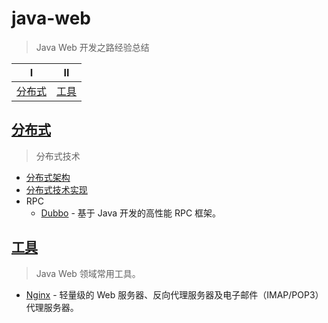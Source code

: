 # java-web

> Java Web 开发之路经验总结

| Ⅰ                 | Ⅱ             |
| ----------------- | ------------- |
| [分布式](#分布式) | [工具](#工具) |

## [分布式](docs/distributed/README.md)

> 分布式技术

- [分布式架构](docs/distributed/分布式架构.md)
- [分布式技术实现](docs/distributed/分布式技术实现.md)
- RPC
  - [Dubbo](docs/distributed/rpc/dubbo.md) - 基于 Java 开发的高性能 RPC 框架。

## [工具](docs/tools/README.md)

> Java Web 领域常用工具。

- [Nginx](docs/tools/nginx.md) - 轻量级的 Web 服务器、反向代理服务器及电子邮件（IMAP/POP3）代理服务器。
